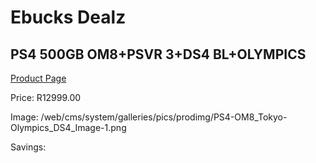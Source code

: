 
# Ebucks Dealz
## PS4 500GB OM8+PSVR 3+DS4 BL+OLYMPICS
[Product Page](https://www.ebucks.com/web/shop/productSelected.do?prodId=1208281606&catId=362035926)

Price: R12999.00

Image: /web/cms/system/galleries/pics/prodimg/PS4-OM8_Tokyo-Olympics_DS4_Image-1.png

Savings: 


	